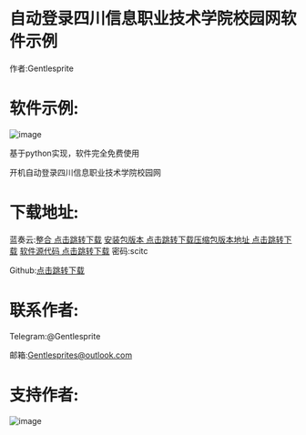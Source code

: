 # 自动登录四川信息职业技术学院校园网软件示例

作者:Gentlesprite
# 软件示例:

![image](https://github.com/Gentlesprite/scitc-auto-linker/blob/master/img/20230607115951.png)

基于python实现，软件完全免费使用


开机自动登录四川信息职业技术学院校园网

# 下载地址:
蓝奏云:[整合 点击跳转下载](https://wwgr.lanzouw.com/b00rpet2d) [安装包版本 点击跳转下载](https://wwgr.lanzouw.com/b00rpdqcj)[压缩包版本地址 点击跳转下载](https://wwgr.lanzouw.com/b00rpdqda) [软件源代码 点击跳转下载](https://wwgr.lanzouw.com/b00rpdqfc) 密码:scitc

Github:[点击跳转下载](https://github.com/Gentlesprite/scitc-auto-linker/releases)





# 联系作者:
  Telegram:@Gentlesprite
  
  邮箱:Gentlesprites@outlook.com

# 支持作者:

![image](https://github.com/Gentlesprite/scitc-auto-linker/blob/master/img/wxzfb.png)

